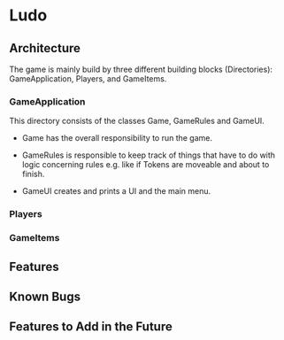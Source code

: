 # Ludo

## Architecture
The game is mainly build by three different building blocks (Directories): GameApplication, Players, and GameItems. 

### GameApplication
This directory consists of the classes Game, GameRules and GameUI. 

- Game has the overall responsibility to run the game. 

- GameRules is responsible to keep track of things that have to do with logic concerning rules e.g. like if Tokens are moveable and about to finish.

- GameUI creates and prints a UI and the main menu.

### Players

### GameItems


## Features

## Known Bugs

## Features to Add in the Future
